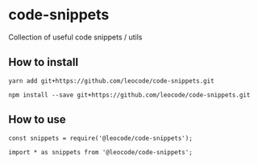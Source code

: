 # code-snippets

Collection of useful code snippets / utils

## How to install

`yarn add git+https://github.com/leocode/code-snippets.git`

`npm install --save git+https://github.com/leocode/code-snippets.git`

## How to use

`const snippets = require('@leocode/code-snippets');`

`import * as snippets from '@leocode/code-snippets';`
